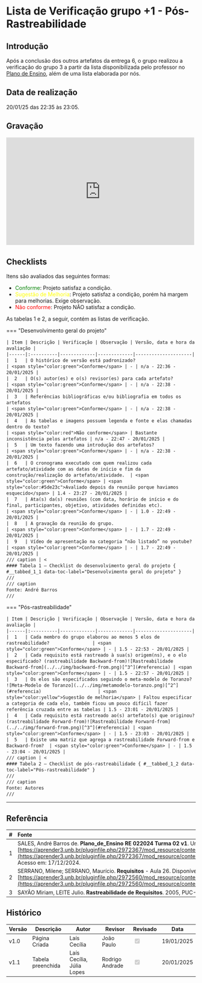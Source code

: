 # Lista de Verificação grupo +1 - Pós-Rastreabilidade

## Introdução

Após a conclusão dos outros artefatos da entrega 6, o grupo realizou a verificação do grupo 3 a partir da lista disponibilizada pelo professor no [Plano de Ensino](https://aprender3.unb.br/pluginfile.php/2972367/mod_resource/content/52/Plano_de_Ensino%20RE%20022024%20Turma%2002%20v1.pdf), além de uma lista elaborada por nós.

## Data de realização

20/01/25 das 22:35 às 23:05.

## Gravação

<iframe width="500" height="285" src="https://www.youtube.com/embed/RtQ_KqVFaBM" title="Avaliação grupo +1 - Pós rastreabilidade - Grupo 02" frameborder="0" allow="accelerometer; autoplay; clipboard-write; encrypted-media; gyroscope; picture-in-picture; web-share" referrerpolicy="strict-origin-when-cross-origin" allowfullscreen></iframe>

## Checklists

Itens são avaliados das seguintes formas:

* <span style="color:green">Conforme</span>: Projeto satisfaz a condição.
* <span style="color:yellow">Sugestão de Melhoria</span>: Projeto satisfaz a condição, porém há margem para melhorias. Exige observação.
* <span style="color:red">Não conforme</span>: Projeto NÃO satisfaz a condição.
  

As tabelas 1 e 2, a seguir, contém as listas de verificação.

=== "Desenvolvimento geral do projeto"

    | Item | Descrição | Verificação | Observação | Versão, data e hora da avaliação |
    |------|:----------|-------------|-------------|---------------------|
    |  1   | O histórico de versão está padronizado?                                                                                                        | <span style="color:green">Conforme</span> | - | n/a - 22:36 - 20/01/2025 |
    |  2   | O(s) autor(es) e o(s) revisor(es) para cada artefato?                                                                                          | <span style="color:green">Conforme</span> | - | n/a - 22:38 - 20/01/2025 |
    |  3   | Referências bibliográficas e/ou bibliografia em todos os artefatos                                                                             | <span style="color:green">Conforme</span> | - | n/a - 22:38 - 20/01/2025 |
    |  4   | As tabelas e imagens possuem legenda e fonte e elas chamadas dentro do texto?                                                                  | <span style="color:red">Não conforme</span> | Bastante inconsistência pelos artefatos | n/a - 22:47 - 20/01/2025 |
    |  5   | Um texto fazendo uma introdução dos artefatos?                                                                                                 | <span style="color:green">Conforme</span> | - | n/a - 22:38 - 20/01/2025 |
    |  6   | O cronograma executado com quem realizou cada artefato/atividade com as datas de início e fim da construção/realização do artefato/atividade.  | <span style="color:green">Conforme</span> | <span style="color:#5de23c">Avaliado depois da reunião porque haviamos esquecido</span> | 1.4 - 23:27 - 20/01/2025 |
    |  7   | Ata(s) da(s) reuniões (com data, horário de início e do final, participantes, objetivo, atividades definidas etc).                             | <span style="color:green">Conforme</span> | - | 1.0 - 22:49 - 20/01/2025 |
    |  8   | A gravação da reunião do grupo.                                                                                                                | <span style="color:green">Conforme</span> | - | 1.7 - 22:49 - 20/01/2025 |
    |  9   | Vídeo de apresentação na categoria “não listado” no youtube?                                                                                   | <span style="color:green">Conforme</span> | - | 1.7 - 22:49 - 20/01/2025 |
    /// caption | <
    #### Tabela 1 — Checklist do desenvolvimento geral do projeto { #__tabbed_1_1 data-toc-label="Desenvolvimento geral do projeto" }
    ///
    /// caption
    Fonte: André Barros
    ///

=== "Pós-rastreabilidade"

    | Item | Descrição | Verificação | Observação | Versão, data e hora da avaliação |
    |------|:----------|-------------|-------------|---------------------|
    |  1   | Cada membro do grupo elaborou ao menos 5 elos de rastreabilidade?                | <span style="color:green">Conforme</span> | - | 1.5 - 22:53 - 20/01/2025 |
    |  2   | Cada requisito está rastreado à sua(s) origem(ns), e o elo especificado? (rastreabilidade Backward-from)![Rastreabilidade Backward-from](../../img/backward-from.png)[^3^](#referencia) | <span style="color:green">Conforme</span> | - | 1.5 - 22:57 - 20/01/2025 |
    |  3   | Os elos são especificados seguindo o meta-modelo de Toranzo? ![Meta-Modelo de Toranzo](../../img/metamodelo-toranzo.png)[^2^](#referencia)                     | <span style="color:yellow">Sugestão de melhoria</span> | Faltou especificar a categoria de cada elo, também ficou um pouco difícil fazer referência cruzada entre as tabelas | 1.5 - 23:01 - 20/01/2025 |
    |  4   | Cada requisito está rastreado ao(s) artefato(s) que originou? (rastreabilidade Forward-from)![Rastreabilidade Forward-from](../../img/forward-from.png)[^3^](#referencia) | <span style="color:green">Conforme</span> | - | 1.5 - 23:03 - 20/01/2025 |
    |  5   | Existe uma matriz que agrega a rastreabilidade Forward-from e Backward-from?  | <span style="color:green">Conforme</span> | - | 1.5 - 23:04 - 20/01/2025 | 
    /// caption | <
    #### Tabela 2 — Checklist de pós-rastreabilidade { #__tabbed_1_2 data-toc-label="Pós-rastreabilidade" }
    ///
    /// caption
    Fonte: Autores
    ///

---

## Referência

| # | Fonte|
|---|:------|
| 1 | SALES, André Barros de. **Plano_de_Ensino RE 022024 Turma 02 v1**. UnB Gama (FCTE). Disponível em: [https://aprender3.unb.br/pluginfile.php/2972367/mod_resource/content/52/Plano_de_Ensino%20RE%20022024%20Turma%2002%20v1.pdf](https://aprender3.unb.br/pluginfile.php/2972367/mod_resource/content/52/Plano_de_Ensino%20RE%20022024%20Turma%2002%20v1.pdf). Acesso em: 17/12/2024. |
| 2 | SERRANO, Milene; SERRANO, Maurício. **Requisitos** - Aula 26. Disponível em: [https://aprender3.unb.br/pluginfile.php/2972560/mod_resource/content/1/Requisitos%20-%20Aula%20026.pdf](https://aprender3.unb.br/pluginfile.php/2972560/mod_resource/content/1/Requisitos%20-%20Aula%20026.pdf)
| 3 | SAYÃO Miriam, LEITE Julio. **Rastreabilidade de Requisitos**. 2005, PUC-RJ. |

## Histórico

| Versão | Descrição                  | Autor                           | Revisor                  |                 Revisado          | Data       |
|--------|----------------------------|---------------------------------|--------------------------|-----------------------------------|------------|
| v1.0   | Página Criada              | Laís Cecília |  João Paulo                        | <input type="checkbox" onclick="return false;" disabled checked/> | 19/01/2025 |
| v1.1   | Tabela preenchida          | Laís Cecília, Júlia Lopes | Rodrigo Andrade | <input type="checkbox" onclick="return false;" disabled checked/> | 20/01/2025 |